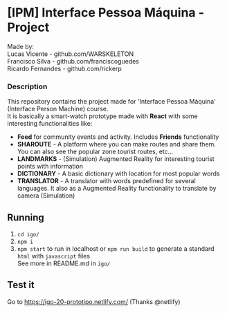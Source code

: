 # [IPM] Interface Pessoa Máquina - Project

Made by:  
Lucas Vicente - github.com/WARSKELETON  
Francisco Silva - github.com/franciscoguedes  
Ricardo Fernandes - github.com/rickerp  

### Description
This repository contains the project made for 'Interface Pessoa Máquina' (Interface Person Machine) course.  
It is basically a smart-watch prototype made with **React** with some interesting functionalities like:  
  * **Feed** for community events and activity. Includes **Friends** functionality  
  * **SHAROUTE** - A platform where you can make routes and share them. You can also see the popular zone tourist routes, etc...  
  * **LANDMARKS** - (Simulation) Augmented Reality for interesting tourist points with information  
  * **DICTIONARY** - A basic dictionary with location for most popular words  
  * **TRANSLATOR** - A translator with words predefined for several languages. It also as a Augmented Reality functionality to translate by camera (Simulation)  

## Running
1. `cd igo/`  
2. `npm i`
3. `npm start` to run in localhost or `npm run build` to generate a standard `html` with `javascript` files  
See more in README.md in `igo/`

## Test it
Go to https://igo-20-prototipo.netlify.com/ 
(Thanks @netlify)
